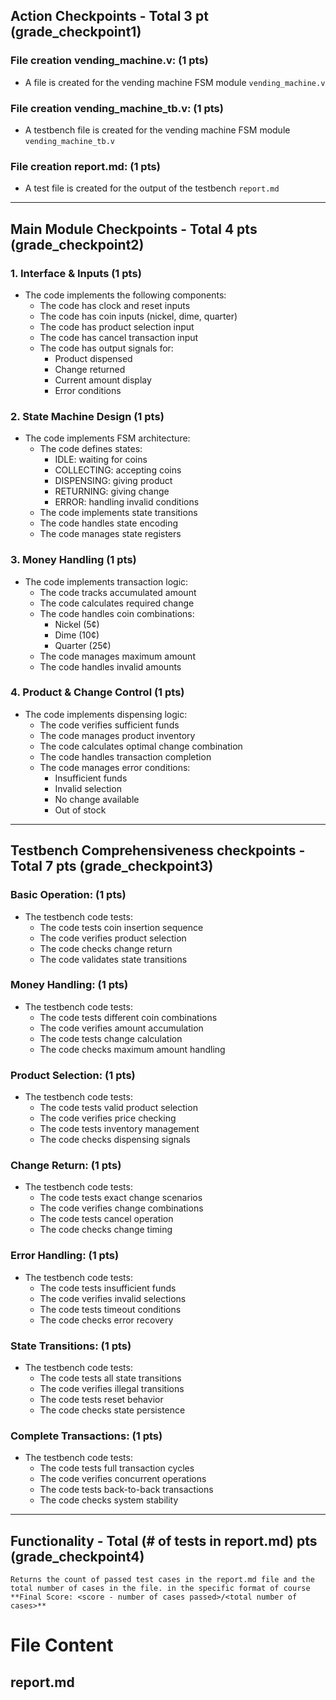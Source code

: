 ## Action Checkpoints - Total 3 pt (grade_checkpoint1)

### File creation vending_machine.v: (1 pts)
   - A file is created for the vending machine FSM module `vending_machine.v`

### File creation vending_machine_tb.v: (1 pts)
   - A testbench file is created for the vending machine FSM module `vending_machine_tb.v`

### File creation report.md: (1 pts)
   - A test file is created for the output of the testbench `report.md`

---

## Main Module Checkpoints - Total 4 pts (grade_checkpoint2)

### 1. Interface & Inputs (1 pts)
   - The code implements the following components:
     - The code has clock and reset inputs
     - The code has coin inputs (nickel, dime, quarter)
     - The code has product selection input
     - The code has cancel transaction input
     - The code has output signals for:
       - Product dispensed
       - Change returned
       - Current amount display
       - Error conditions

### 2. State Machine Design (1 pts)
   - The code implements FSM architecture:
     - The code defines states:
       - IDLE: waiting for coins
       - COLLECTING: accepting coins
       - DISPENSING: giving product
       - RETURNING: giving change
       - ERROR: handling invalid conditions
     - The code implements state transitions
     - The code handles state encoding
     - The code manages state registers

### 3. Money Handling (1 pts)
   - The code implements transaction logic:
     - The code tracks accumulated amount
     - The code calculates required change
     - The code handles coin combinations:
       - Nickel (5¢)
       - Dime (10¢)
       - Quarter (25¢)
     - The code manages maximum amount
     - The code handles invalid amounts

### 4. Product & Change Control (1 pts)
   - The code implements dispensing logic:
     - The code verifies sufficient funds
     - The code manages product inventory
     - The code calculates optimal change combination
     - The code handles transaction completion
     - The code manages error conditions:
       - Insufficient funds
       - Invalid selection
       - No change available
       - Out of stock

---

## Testbench Comprehensiveness checkpoints - Total 7 pts (grade_checkpoint3)

### Basic Operation: (1 pts)
   - The testbench code tests:
     - The code tests coin insertion sequence
     - The code verifies product selection
     - The code checks change return
     - The code validates state transitions

### Money Handling: (1 pts)
   - The testbench code tests:
     - The code tests different coin combinations
     - The code verifies amount accumulation
     - The code tests change calculation
     - The code checks maximum amount handling

### Product Selection: (1 pts)
   - The testbench code tests:
     - The code tests valid product selection
     - The code verifies price checking
     - The code tests inventory management
     - The code checks dispensing signals

### Change Return: (1 pts)
   - The testbench code tests:
     - The code tests exact change scenarios
     - The code verifies change combinations
     - The code tests cancel operation
     - The code checks change timing

### Error Handling: (1 pts)
   - The testbench code tests:
     - The code tests insufficient funds
     - The code verifies invalid selections
     - The code tests timeout conditions
     - The code checks error recovery

### State Transitions: (1 pts)
   - The testbench code tests:
     - The code tests all state transitions
     - The code verifies illegal transitions
     - The code tests reset behavior
     - The code checks state persistence

### Complete Transactions: (1 pts)
   - The testbench code tests:
     - The code tests full transaction cycles
     - The code verifies concurrent operations
     - The code tests back-to-back transactions
     - The code checks system stability

---

## Functionality - Total (# of tests in report.md) pts (grade_checkpoint4)
    Returns the count of passed test cases in the report.md file and the total number of cases in the file. in the specific format of course **Final Score: <score - number of cases passed>/<total number of cases>**

# File Content

## report.md